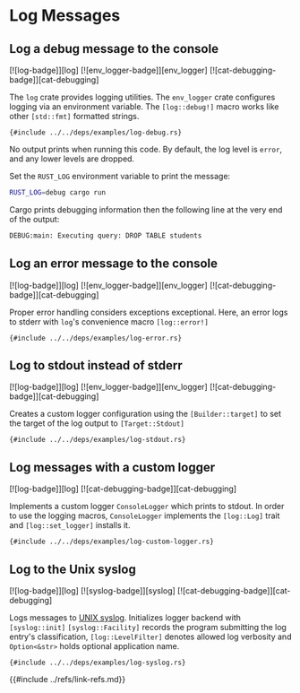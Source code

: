 # Log Messages

## Log a debug message to the console

[![log-badge]][log] [![env_logger-badge]][env_logger] [![cat-debugging-badge]][cat-debugging]

The `log` crate provides logging utilities. The `env_logger` crate configures
logging via an environment variable.  The `[log::debug!]` macro works like other
`[std::fmt]` formatted strings.

```rust,editable
{#include ../../deps/examples/log-debug.rs}
```

No output prints when running this code. By default, the
log level is `error`, and any lower levels are dropped.

Set the `RUST_LOG` environment variable to print the message:

```bash
RUST_LOG=debug cargo run
```

Cargo prints debugging information then the
following line at the very end of the output:

```bash
DEBUG:main: Executing query: DROP TABLE students
```

## Log an error message to the console

[![log-badge]][log] [![env_logger-badge]][env_logger] [![cat-debugging-badge]][cat-debugging]

Proper error handling considers exceptions exceptional.  Here, an error logs
to stderr with `log`'s convenience macro `[log::error!]`

```rust,editable
{#include ../../deps/examples/log-error.rs}
```

## Log to stdout instead of stderr

[![log-badge]][log] [![env_logger-badge]][env_logger] [![cat-debugging-badge]][cat-debugging]

Creates a custom logger configuration using the `[Builder::target]` to set the target of the log output to `[Target::Stdout]`

```rust,editable
{#include ../../deps/examples/log-stdout.rs}
```

## Log messages with a custom logger

[![log-badge]][log] [![cat-debugging-badge]][cat-debugging]

Implements a custom logger `ConsoleLogger` which prints to stdout.
In order to use the logging macros, `ConsoleLogger` implements
the `[log::Log]` trait and `[log::set_logger]` installs it.

```rust,editable
{#include ../../deps/examples/log-custom-logger.rs}
```

## Log to the Unix syslog

[![log-badge]][log] [![syslog-badge]][syslog] [![cat-debugging-badge]][cat-debugging]

Logs messages to [UNIX syslog]. Initializes logger backend
with `[syslog::init]` `[syslog::Facility]` records the program submitting
the log entry's classification, `[log::LevelFilter]` denotes allowed log verbosity
and `Option<&str>` holds optional application name.

```rust,editable
{#include ../../deps/examples/log-syslog.rs}
```

[log::error!]: https://docs.rs/log/*/log/macro.error.html
[Builder::target]: https://docs.rs/env_logger/*/env_logger/struct.Builder.html#method.target
[Target::Stdout]: https://docs.rs/env_logger/*/env_logger/fmt/enum.Target.html
[log::Log]: https://docs.rs/log/*/log/trait.Log.html
[log::set_logger]: https://docs.rs/log/*/log/fn.set_logger.html
[log::debug!]: https://docs.rs/log/*/log/macro.debug.html
[std::fmt]: https://doc.rust-lang.org/std/fmt/
[log::LevelFilter]: https://docs.rs/log/*/log/enum.LevelFilter.html
[syslog::Facility]: https://docs.rs/syslog/*/syslog/enum.Facility.html
[syslog::init]: https://docs.rs/syslog/*/syslog/fn.init.html
[UNIX syslog]: https://www.gnu.org/software/libc/manual/html_node/Overview-of-Syslog.html
{{#include ../refs/link-refs.md}}
